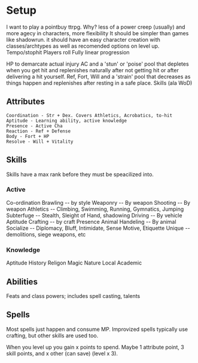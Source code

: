 # Setup

I want to play a pointbuy ttrpg.
Why? less of a power creep (usually) and more agecy in characters, more flexibility
It should be simpler than games like shadowrun. it should have an easy character creation with classes/archtypes as well as recomended options on level up.
Tempo/stophit
Players roll
Fully linear progression

HP to demarcate actual injury
AC and a 'stun' or 'poise' pool that depletes when you get hit and replenishes naturally after not getting hit or after delivering a hit yourself.
Ref, Fort, Will and a 'strain' pool that decreases as things happen and replenishes after resting in a safe place.
Skills (ala WoD)

## Attributes

    Coordination - Str + Dex. Covers Athletics, Acrobatics, to-hit
    Aptitude - Learning ability, active knowledge
    Presence - Active Cha
    Reaction - Ref + Defense
    Body - Fort + HP
    Resolve - Will + Vitality

## Skills

Skills have a max rank before they must be speacilized into.

### Active

Co-ordination
    Brawling -- by style
    Weaponry -- By weapon
    Shooting -- By weapon
    Athletics -- Climbing, Swimming, Running, Gymnatics, Jumping
    Subterfuge -- Stealth, Sleight of Hand, shadowing
    Driving -- By vehicle
Aptitude
    Crafting -- by craft
Presence
    Animal Handeling -- By animal
    Socialize -- Diplomacy, Bluff, Intimidate, Sense Motive, Etiquette
    Unique -- demolitions, siege weapons, etc

### Knowledge

Aptitude
    History
    Religon
    Magic
    Nature
    Local
    Academic

## Abilities

Feats and class powers; includes spell casting, talents

## Spells

Most spells just happen and consume MP. Improvized spells typically use crafting, but other skills are used too.

When you level up you gain x points to spend. Maybe 1 attribute point, 3 skill points, and x other (can save) (level x 3).
